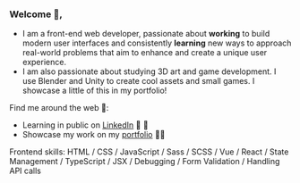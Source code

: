 ### Welcome 👋,

* I am a front-end web developer, passionate about **working** to build modern user interfaces and consistently **learning** new ways to approach real-world problems that aim to enhance and create a unique user experience.
* I am also passionate about studying 3D art and game development. I use Blender and Unity to create cool assets and small games. I showcase a little of this in my portfolio!


Find me around the web 🔬:

 * Learning in public on [LinkedIn](https://www.linkedin.com/in/avaldes21/) 👥 💼  
 * Showcase my work on my [portfolio](https://albertvaldes.netlify.app/) 🔭🔬 

Frontend skills: HTML / CSS / JavaScript / Sass / SCSS / Vue / React / State Management / TypeScript / JSX / Debugging / Form Validation / Handling API calls

